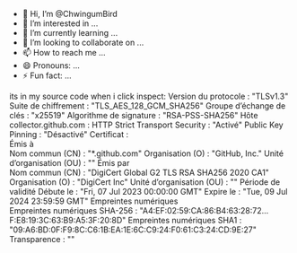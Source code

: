 - 👋 Hi, I’m @ChwingumBird
- 👀 I’m interested in ...
- 🌱 I’m currently learning ...
- 💞️ I’m looking to collaborate on ...
- 📫 How to reach me ...
- 😄 Pronouns: ...
- ⚡ Fun fact: ...

<!---
ChwingumBird/ChwingumBird is a ✨ special ✨ repository because its `README.md` (this file) appears on your GitHub profile.
You can click the Preview link to take a look at your changes.
--->
its in my source code when i click inspect:
Version du protocole :	"TLSv1.3"
Suite de chiffrement :	"TLS_AES_128_GCM_SHA256"
Groupe d’échange de clés :	"x25519"
Algorithme de signature :	"RSA-PSS-SHA256"
Hôte collector.github.com :	
HTTP Strict Transport Security :	"Activé"
Public Key Pinning :	"Désactivé"
Certificat :	
Émis à	
Nom commun (CN) :	"*.github.com"
Organisation (O) :	"GitHub, Inc."
Unité d’organisation (OU) :	"<Non disponible>"
Émis par	
Nom commun (CN) :	"DigiCert Global G2 TLS RSA SHA256 2020 CA1"
Organisation (O) :	"DigiCert Inc"
Unité d’organisation (OU) :	"<Non disponible>"
Période de validité	
Débute le :	"Fri, 07 Jul 2023 00:00:00 GMT"
Expire le :	"Tue, 09 Jul 2024 23:59:59 GMT"
Empreintes numériques	
Empreintes numériques SHA-256 :	"A4:EF:02:59:CA:86:B4:63:28:72…F:E8:19:3C:63:B9:A5:3F:20:8D"
Empreintes numériques SHA1 :	"09:A6:BD:0F:F9:8C:C6:1B:EA:1E:6C:C9:24:F0:61:C3:24:CD:9E:27"
Transparence :	"<Non disponible>"

